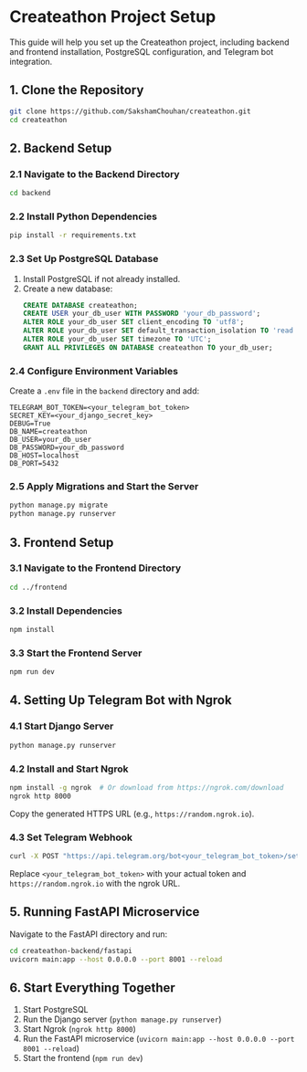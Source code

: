 # Createathon Project Setup

This guide will help you set up the Createathon project, including backend and frontend installation, PostgreSQL configuration, and Telegram bot integration.

## 1. Clone the Repository

```bash
git clone https://github.com/SakshamChouhan/createathon.git
cd createathon
```

## 2. Backend Setup

### 2.1 Navigate to the Backend Directory
```bash
cd backend
```

### 2.2 Install Python Dependencies
```bash
pip install -r requirements.txt
```

### 2.3 Set Up PostgreSQL Database
1. Install PostgreSQL if not already installed.
2. Create a new database:
   ```sql
   CREATE DATABASE createathon;
   CREATE USER your_db_user WITH PASSWORD 'your_db_password';
   ALTER ROLE your_db_user SET client_encoding TO 'utf8';
   ALTER ROLE your_db_user SET default_transaction_isolation TO 'read committed';
   ALTER ROLE your_db_user SET timezone TO 'UTC';
   GRANT ALL PRIVILEGES ON DATABASE createathon TO your_db_user;
   ```

### 2.4 Configure Environment Variables
Create a `.env` file in the `backend` directory and add:
```env
TELEGRAM_BOT_TOKEN=<your_telegram_bot_token>
SECRET_KEY=<your_django_secret_key>
DEBUG=True
DB_NAME=createathon
DB_USER=your_db_user
DB_PASSWORD=your_db_password
DB_HOST=localhost
DB_PORT=5432
```

### 2.5 Apply Migrations and Start the Server
```bash
python manage.py migrate
python manage.py runserver
```

## 3. Frontend Setup

### 3.1 Navigate to the Frontend Directory
```bash
cd ../frontend
```

### 3.2 Install Dependencies
```bash
npm install
```

### 3.3 Start the Frontend Server
```bash
npm run dev
```

## 4. Setting Up Telegram Bot with Ngrok

### 4.1 Start Django Server
```bash
python manage.py runserver
```

### 4.2 Install and Start Ngrok
```bash
npm install -g ngrok  # Or download from https://ngrok.com/download
ngrok http 8000
```
Copy the generated HTTPS URL (e.g., `https://random.ngrok.io`).

### 4.3 Set Telegram Webhook
```bash
curl -X POST "https://api.telegram.org/bot<your_telegram_bot_token>/setWebhook?url=https://random.ngrok.io/telegram/webhook/"
```
Replace `<your_telegram_bot_token>` with your actual token and `https://random.ngrok.io` with the ngrok URL.

## 5. Running FastAPI Microservice
Navigate to the FastAPI directory and run:
```bash
cd createathon-backend/fastapi
uvicorn main:app --host 0.0.0.0 --port 8001 --reload
```

## 6. Start Everything Together
1. Start PostgreSQL
2. Run the Django server (`python manage.py runserver`)
3. Start Ngrok (`ngrok http 8000`)
4. Run the FastAPI microservice (`uvicorn main:app --host 0.0.0.0 --port 8001 --reload`)
5. Start the frontend (`npm run dev`)


